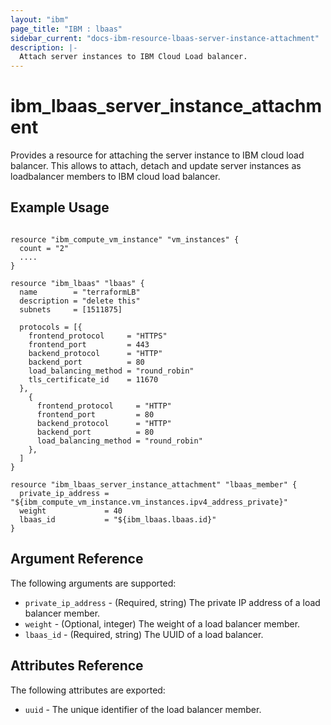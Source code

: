 ```yaml
---
layout: "ibm"
page_title: "IBM : lbaas"
sidebar_current: "docs-ibm-resource-lbaas-server-instance-attachment"
description: |-
  Attach server instances to IBM Cloud Load balancer.
---
```


# ibm\_lbaas\_server\_instance\_attachment

Provides a resource for attaching the server instance to IBM cloud load balancer. This allows to attach, detach and update server instances as loadbalancer members to IBM cloud load balancer.
 
## Example Usage

```hcl

resource "ibm_compute_vm_instance" "vm_instances" {
  count = "2"
  ....
}

resource "ibm_lbaas" "lbaas" {
  name        = "terraformLB"
  description = "delete this"
  subnets     = [1511875]

  protocols = [{
    frontend_protocol     = "HTTPS"
    frontend_port         = 443
    backend_protocol      = "HTTP"
    backend_port          = 80
    load_balancing_method = "round_robin"
    tls_certificate_id    = 11670
  },
    {
      frontend_protocol     = "HTTP"
      frontend_port         = 80
      backend_protocol      = "HTTP"
      backend_port          = 80
      load_balancing_method = "round_robin"
    },
  ]
}

resource "ibm_lbaas_server_instance_attachment" "lbaas_member" {
  private_ip_address = "${ibm_compute_vm_instance.vm_instances.ipv4_address_private}"
  weight             = 40
  lbaas_id           = "${ibm_lbaas.lbaas.id}"
}

```

## Argument Reference

The following arguments are supported:

* `private_ip_address` - (Required, string) The private IP address of a load balancer member.
* `weight` - (Optional, integer) The weight of a load balancer member.
* `lbaas_id` - (Required, string) The UUID of a load balancer.

## Attributes Reference

The following attributes are exported:

* `uuid` - The unique identifier of the load balancer member.
